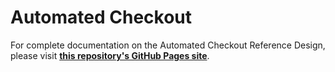 # Automated Checkout

For complete documentation on the Automated Checkout Reference Design, please visit **[this repository's GitHub Pages site](https://intel-retail.github.io/automated-vending/index.html)**.
